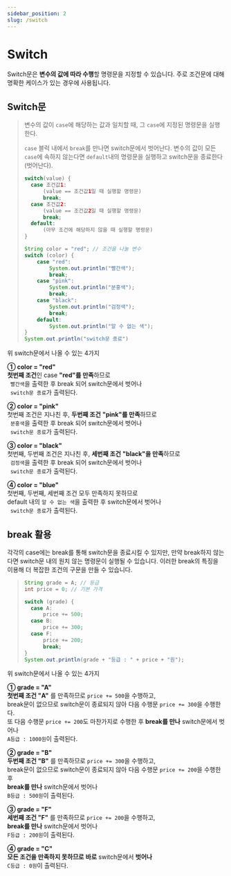 ```yaml
---
sidebar_position: 2
slug: /switch
---
```

# Switch

Switch문은 **변수의 값에 따라 수행**할 명령문을 지정할 수 있습니다.
주로 조건문에 대해 명확한 케이스가 있는 경우에 사용됩니다.

## Switch문

> 변수의 값이 `case`에 해당하는 값과 일치할 때, 그 `case`에 지정된 명령문을 실행한다.
> 
> `case` 블럭 내에서 `break`를 만나면 switch문에서 벗어난다.
> 변수의 값이 모든 `case`에 속하지 않는다면 `default`내의 명령문을 실행하고 switch문을 종료한다(벗어난다).
> 
> ```java
> switch(value) {
>   case 조건값1:
>       (value == 조건값1일 때 실행할 명령문)
>       break;
>   case 조건값2:
>       (value == 조건값2일 때 실행할 명령문)
>       break;
>   default:
>       (아무 조건에 해당하지 않을 때 실행할 명령문)
> }
>```
> ```java
> String color = "red"; // 조건을 나눌 변수
> switch (color) { 
>     case "red":
>         System.out.println("빨간색");
>         break;
>     case "pink":
>         System.out.println("분홍색");
>         break;
>     case "black":
>         System.out.println("검정색");
>         break;
>     default:
>         System.out.println("알 수 없는 색");
> }
> System.out.println("switch문 종료")
> ```
> 
 위 switch문에서 나올 수 있는 4가지 

 **① color = "red"** <br>
 **첫번째 조건**인 case **"red"를 만족**하므로 <br>
 `  빨간색 `을 출력한 후 break 되어 switch문에서 벗어나 <br>
  ` switch문 종료`가 출력된다.
 
 **② color = "pink"** <br>
 첫번째 조건은 지나친 후, **두번째 조건** **"pink"를 만족**하므로 <br>
 `  분홍색 `을 출력한 후 break 되어 switch문에서 벗어나 <br>
  ` switch문 종료`가 출력된다.
 
 **③ color = "black"** <br>
 첫번째, 두번째 조건은 지나친 후, **세번째 조건** **"black"을 만족**하므로 <br>
 `  검정색 `을 출력한 후 break 되어 switch문에서 벗어나 <br>
  ` switch문 종료`가 출력된다.
 
 **④ color = "blue"** <br>
 첫번째, 두번째, 세번째 조건 모두 만족하지 못하므로 <br>
 default 내의 `알 수 없는 색`을 출력한 후 switch문에서 벗어나 <br>
  ` switch문 종료`가 출력된다.

## break 활용
각각의 case에는 break를 통해 switch문을 종료시킬 수 있지만,
만약 break하지 않는다면 switch문 내의 원치 않는 명령문이 실행될 수 있습니다.
이러한 break의 특징을 이용해 더 복잡한 조건의 구문을 만들 수 있습니다.

> 
> ```java
> String grade = A; // 등급
> int price = 0; // 기본 가격
> 
> switch (grade) {
>   case A:
>       price += 500;
>   case B:
>       price += 300;
>   case F:
>       price += 200;
>       break;
> }
> System.out.println(grade + "등급 : " + price + "원");
>```
 
 위 switch문에서 나올 수 있는 4가지

 **① grade = "A"** <br>
 **첫번째 조건 "A"** 를 만족하므로 `price += 500`을 수행하고, <br>
 break문이 없으므로 switch문이 종료되지 않아 다음 수행문 `price += 300`을 수행한다. <br>
 또 다음 수행문 `price += 200`도 마찬가지로 수행한 후 **break를 만나** switch문에서 벗어나 <br>
  ` A등급 : 1000원 `이 출력된다.

 **② grade = "B"** <br>
 **두번째 조건 "B"** 를 만족하므로 `price += 300`을 수행하고, <br>
 break문이 없으므로 switch문이 종료되지 않아 다음 수행문 `price += 200`을 수행한 후 <br>
 **break를 만나** switch문에서 벗어나 <br>
 ` B등급 : 500원 `이 출력된다.

 **③ grade = "F"** <br>
 **세번째 조건 "F"** 를 만족하므로 `price += 200`을 수행하고, <br>
 **break를 만나** switch문에서 벗어나 <br>
 ` F등급 : 200원 `이 출력된다.

 **④ grade = "C"** <br>
 **모든 조건을 만족하지 못하므로** 
 **바로** switch문에서 **벗어나** <br>
 ` C등급 : 0원 `이 출력된다.